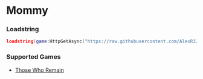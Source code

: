 # Mommy
### Loadstring
```lua
loadstring(game:HttpGetAsync("https://raw.githubusercontent.com/AlexR32/Parvus/main/Loader.lua"))()
```
### Supported Games
- [Those Who Remain](https://www.roblox.com/games/488667523/)

